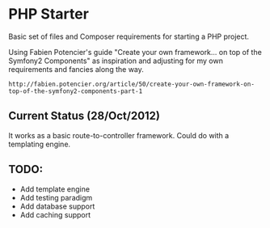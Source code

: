 # PHP Starter

Basic set of files and Composer requirements for starting a PHP project.

Using Fabien Potencier's guide "Create your own framework... on top of the Symfony2 Components" as inspiration and adjusting for my own requirements and fancies along the way.

	http://fabien.potencier.org/article/50/create-your-own-framework-on-top-of-the-symfony2-components-part-1


## Current Status (28/Oct/2012)

It works as a basic route-to-controller framework. Could do with a templating engine.

## TODO:

- Add template engine
- Add testing paradigm
- Add database support
- Add caching support